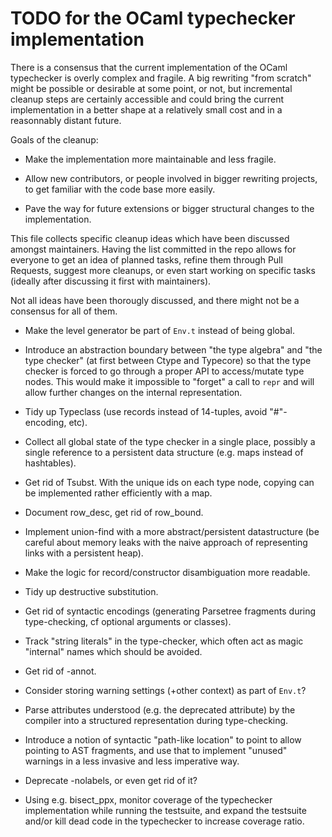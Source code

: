 TODO for the OCaml typechecker implementation
=============================================

There is a consensus that the current implementation of the OCaml
typechecker is overly complex and fragile.  A big rewriting "from
scratch" might be possible or desirable at some point, or not, but
incremental cleanup steps are certainly accessible and could bring the
current implementation in a better shape at a relatively small cost
and in a reasonnably distant future.

Goals of the cleanup:

 - Make the implementation more maintainable and less fragile.

 - Allow new contributors, or people involved in bigger rewriting
   projects, to get familiar with the code base more easily.

 - Pave the way for future extensions or bigger structural changes to
   the implementation.

This file collects specific cleanup ideas which have been discussed
amongst maintainers.  Having the list committed in the repo allows for
everyone to get an idea of planned tasks, refine them through Pull
Requests, suggest more cleanups, or even start working on specific
tasks (ideally after discussing it first with maintainers).

Not all ideas have been thorougly discussed, and there might not be a
consensus for all of them.

- Make the level generator be part of `Env.t` instead of being global.

- Introduce an abstraction boundary between "the type algebra" and
  "the type checker" (at first between Ctype and Typecore) so that the
  type checker is forced to go through a proper API to access/mutate
  type nodes.  This would make it impossible to "forget" a call
  to `repr` and will allow further changes on the internal representation.

- Tidy up Typeclass (use records instead of 14-tuples, avoid
  "#"-encoding, etc).

- Collect all global state of the type checker in a single place,
  possibly a single reference to a persistent data structure
  (e.g. maps instead of hashtables).

- Get rid of Tsubst.  With the unique ids on each type node, copying
  can be implemented rather efficiently with a map.

- Document row_desc, get rid of row_bound.

- Implement union-find with a more abstract/persistent datastructure
  (be careful about memory leaks with the naive approach of representing
  links with a persistent heap).

- Make the logic for record/constructor disambiguation more readable.

- Tidy up destructive substitution.

- Get rid of syntactic encodings (generating Parsetree fragments
  during type-checking, cf optional arguments or classes).

- Track "string literals" in the type-checker, which often act as
  magic "internal" names which should be avoided.

- Get rid of -annot.

- Consider storing warning settings (+other context) as part of `Env.t`?

- Parse attributes understood (e.g. the deprecated attribute) by the
  compiler into a structured representation during type-checking.

- Introduce a notion of syntactic "path-like location" to point to
  allow pointing to AST fragments, and use that to implement "unused"
  warnings in a less invasive and less imperative way.

- Deprecate -nolabels, or even get rid of it?

- Using e.g. bisect_ppx, monitor coverage of the typechecker
  implementation while running the testsuite, and expand the testsuite
  and/or kill dead code in the typechecker to increase coverage ratio.
